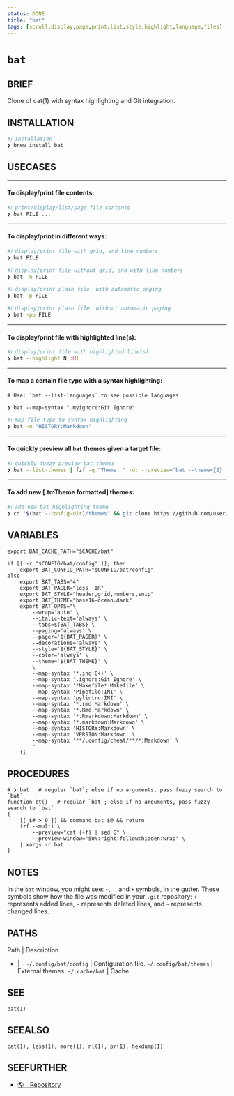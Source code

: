 ```yaml
---
status: DONE
title: "bat"
tags: [scroll,display,page,print,list,style,highlight,language,files]
---
```


# `bat`

## BRIEF

Clone of cat(1) with syntax highlighting and Git integration.

## INSTALLATION


```bash
#ℹ︎ installation
❯ brew install bat
```


## USECASES

----
#### To display/print file contents:


```bash
#ℹ︎ print/display/list/page file contents
❯ bat FILE ...
```


----
#### To display/print in different ways:


```bash
#ℹ︎ display/print file with grid, and line numbers
❯ bat FILE
```


```bash
#ℹ︎ display/print file without grid, and with line numbers
❯ bat -n FILE
```


```bash
#ℹ︎ display/print plain file, with automatic paging
❯ bat -p FILE
```


```bash
#ℹ︎ display/print plain file, without automatic paging
❯ bat -pp FILE
```


----
#### To display/print file with highlighted line(s):


```bash
#ℹ︎ display/print file with highlighted line(s)
❯ bat --highlight N[:M]
```


----
#### To map a certain file type with a syntax highlighting:

    # Use: `bat --list-languages` to see possible languages

    ❯ bat --map-syntax ".myignore:Git Ignore"

```bash
#ℹ︎ map file type to syntax highlighting
❯ bat -m "HISTORY:Markdown"
```


----
#### To quickly preview all `bat` themes given a target file:


```bash
#ℹ︎ quickly fuzzy preview bat themes
❯ bat --list-themes | fzf -q "Theme: " -d: --preview="bat --theme={2} --color=always FILE"
```


----
#### To add new [.tmTheme formatted] themes:


```bash
#ℹ︎ add new bat highlighting theme
❯ cd "$(bat --config-dir)/themes" && git clone https://github.com/user/repo && /usr/local/bin/bat cache --build
```



## VARIABLES

    export BAT_CACHE_PATH="$CACHE/bat"

    if [[ -r "$CONFIG/bat/config" ]]; then
        export BAT_CONFIG_PATH="$CONFIG/bat/config"
    else
        export BAT_TABS="4"
        export BAT_PAGER="less -IR"
        export BAT_STYLE="header,grid,numbers,snip"
        export BAT_THEME="base16-ocean.dark"
        export BAT_OPTS="\
            --wrap='auto' \
            --italic-text='always' \
            --tabs=${BAT_TABS} \
            --paging='always' \
            --pager='${BAT_PAGER}' \
            --decorations='always' \
            --style='${BAT_STYLE}' \
            --color='always' \
            --theme='${BAT_THEME}' \
            \
            --map-syntax '*.ino:C++' \
            --map-syntax '.ignore:Git Ignore' \
            --map-syntax '*Makefile*:Makefile' \
            --map-syntax 'Pipefile:INI' \
            --map-syntax 'pylintrc:INI' \
            --map-syntax '*.rmd:Markdown' \
            --map-syntax '*.Rmd:Markdown' \
            --map-syntax '*.Rmarkdown:Markdown' \
            --map-syntax '*.markdown:Markdown' \
            --map-syntax 'HISTORY:Markdown' \
            --map-syntax 'VERSION:Markdown' \
            --map-syntax '**/.config/cheat/**/*:Markdown' \
            "
        fi

## PROCEDURES

    # ❯ bat   # regular `bat`; else if no arguments, pass fuzzy search to `bat`
    function bt()   # regular `bat`; else if no arguments, pass fuzzy search to `bat`
    {
        [[ $# > 0 ]] && command bat $@ && return
        fzf --multi \
            --preview="cat {+f} | sed G" \
            --preview-window="50%:right:follow:hidden:wrap" \
        | xargs -r bat
    }


## NOTES

In the `bat` window, you might see: `~`, `-`, and `+` symbols, in the gutter. These symbols show how the file was modified in your `.git` repository: `+` represents added lines, `-` represents deleted lines, and `~` represents changed lines.

## PATHS

Path | Description
- | -
`~/.config/bat/config` | Configuration file.
`~/.config/bat/themes` | External themes.
`~/.cache/bat` | Cache.

## SEE

    bat(1)

## SEEALSO

    cat(1), less(1), more(1), nl(1), pr(1), hexdump(1)

## SEEFURTHER

- [🌎 Repository](https://github.com/sharkdp/bat)
